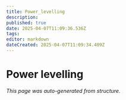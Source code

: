 ```yaml
---
title: Power_levelling
description: 
published: true
date: 2025-04-07T11:09:36.536Z
tags: 
editor: markdown
dateCreated: 2025-04-07T11:09:34.409Z
---
```


# Power levelling

*This page was auto-generated from structure.*